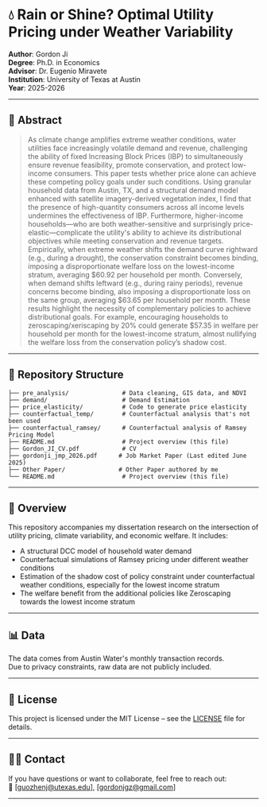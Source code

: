 # 💧 Rain or Shine? Optimal Utility Pricing under Weather Variability

**Author**: Gordon Ji  
**Degree**: Ph.D. in Economics  
**Advisor**: Dr. Eugenio Miravete  
**Institution**: University of Texas at Austin  
**Year**: 2025-2026


---

## 📄 Abstract

> As climate change amplifies extreme weather conditions, water utilities face increasingly volatile demand and revenue, challenging the ability of fixed Increasing Block Prices (IBP) to simultaneously ensure revenue feasibility, promote conservation, and protect low-income consumers.
> This paper tests whether price alone can achieve these competing policy goals under such conditions.
> Using granular household data from Austin, TX, and a structural demand model enhanced with satellite imagery-derived vegetation index, I find that the presence of high-quantity consumers across all income levels undermines the effectiveness of IBP.
> Furthermore, higher-income households—who are both weather-sensitive and surprisingly price-elastic—complicate the utility's ability to achieve its distributional objectives while meeting conservation and revenue targets.
> Empirically, when extreme weather shifts the demand curve rightward (e.g., during a drought), the conservation constraint becomes binding, imposing a disproportionate welfare loss on the lowest-income stratum, averaging \$60.92 per household per month.
> Conversely, when demand shifts leftward (e.g., during rainy periods), revenue concerns become binding, also imposing a disproportionate loss on the same group, averaging \$63.65 per household per month.
> These results highlight the necessity of complementary policies to achieve distributional goals. For example, encouraging households to zeroscaping/xeriscaping by 20\% could generate \$57.35 in welfare per household per month for the lowest-income stratum, almost nullifying the welfare loss from the conservation policy’s shadow cost.

---
## 📂 Repository Structure

```text
├── pre_analysis/               # Data cleaning, GIS data, and NDVI
├── demand/                     # Demand Estimation
├── price_elasticity/           # Code to generate price elasticity
├── counterfactual_temp/        # Counterfactual analysis that's not been used
├── counterfactual_ramsey/      # Counterfactual analysis of Ramsey Pricing Model
├── README.md                   # Project overview (this file)
├── Gordon_JI_CV.pdf            # CV
├── gordonji_jmp_2026.pdf      # Job Market Paper (Last edited June 2025)
├── Other Paper/               # Other Paper authored by me
└── README.md                   # Project overview (this file)

```
---

## 🧠 Overview

This repository accompanies my dissertation research on the intersection of utility pricing, climate variability, and economic welfare. It includes:

- A structural DCC model of household water demand
- Counterfactual simulations of Ramsey pricing under different weather conditions
- Estimation of the shadow cost of policy constraint under counterfactual weather conditions, especially for the lowest income stratum
- The welfare benefit from the additional policies like Zeroscaping towards the lowest income stratum

---

## 📊 Data

The data comes from Austin Water's monthly transaction records.  
Due to privacy constraints, raw data are not publicly included.  

---

## 📝 License

This project is licensed under the MIT License – see the [LICENSE](LICENSE) file for details.


---

## 🙋‍♂️ Contact

If you have questions or want to collaborate, feel free to reach out:  
📧 [guozhenj@utexas.edu], [gordonjgz@gmail.com]

---
